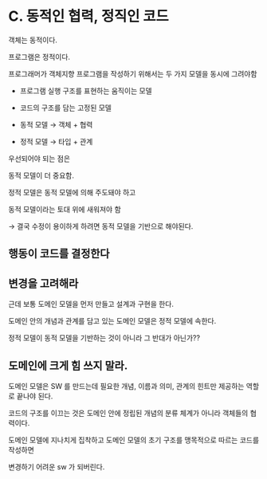 # C. 동적인 협력, 정직인 코드

객체는 동적이다.

프로그램은 정적이다.

프로그래머가 객체지향 프로그램을 작성하기 위해서는 두 가지 모델을 동시에 그려야함

- 프로그램 실행 구조를 표현하는 움직이는 모델
- 코드의 구조를 담는 고정된 모델

- 동적 모델 → 객체 + 협력
- 정적 모델 → 타입 + 관계

우선되어야 되는 점은

동적 모델이 더 중요함.

정적 모델은 동적 모델에 의해 주도돼야 하고

동적 모델이라는 토대 위에 새워져야 함

→ 결국 수정이 용이하게 하려면 동적 모델을 기반으로 해야된다.

## 행동이 코드를 결정한다

## 변경을 고려해라

근데 보통 도메인 모델을 먼저 만들고 설계과 구현을 한다.

도메인 안의 개념과 관계를 담고 있는 도메인 모델은 정적 모델에 속한다.

정적 모델이 동적 모델을 기반하는 것이 아니라 그 반대가 아닌가??

## 도메인에 크게 힘 쓰지 말라.

도메인 모델은 SW 를 만드는데 필요한 개념, 이름과 의미, 관계의 힌트만 제공하는 역할로 끝나야 된다.

코드의 구조를 이끄는 것은 도메인 안에 정립된 개념의 분류 체계가 아니라 객체들의 협력이다.

도메인 모델에 지나치게 집착하고 도메인 모델의 초기 구조를 맹목적으로 따르는 코드를 작성하면

변경하기 어려운 sw 가 되버린다.